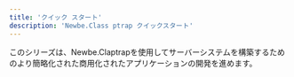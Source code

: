 ```yaml
---
title: 'クイック スタート'
description: 'Newbe.Class ptrap クイックスタート'
---
```


このシリーズは、Newbe.Claptrapを使用してサーバーシステムを構築するためのより簡略化された商用化されたアプリケーションの開発を進めます。
